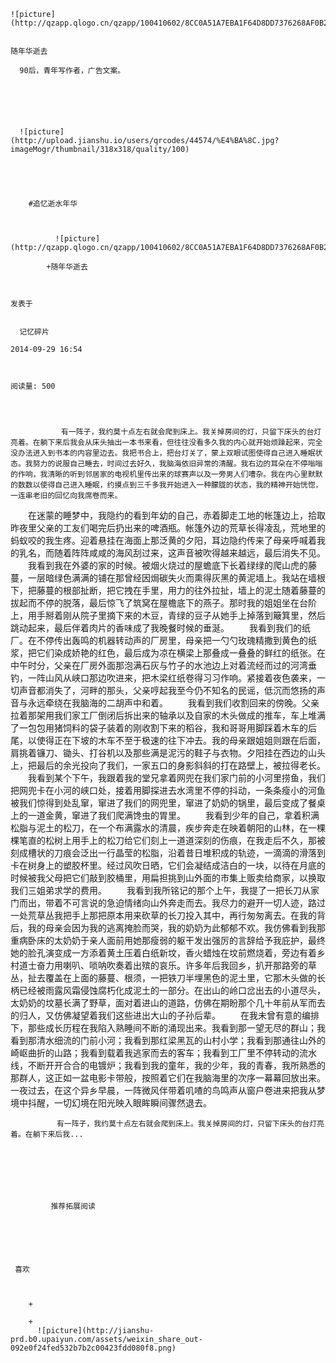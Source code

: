 
    
  
    ![picture](http://qzapp.qlogo.cn/qzapp/100410602/8CC0A51A7EBA1F64D8DD7376268AF0B2/100)
    

    随年华逝去
  
      90后，青年写作者，广告文案。

  
  
    
  
    
      ![picture](http://upload.jianshu.io/users/qrcodes/44574/%E4%BA%8C.jpg?imageMogr/thumbnail/318x318/quality/100)
    


    
      
        #追忆逝水年华
        
          
            
              ![picture](http://qzapp.qlogo.cn/qzapp/100410602/8CC0A51A7EBA1F64D8DD7376268AF0B2/100)
            
            +随年华逝去
        
        
    
    发表于 

    
      记忆碎片

    2014-09-29 16:54

    

    阅读量: 500
  


        
            　　有一阵子，我约莫十点左右就会爬到床上。我关掉房间的灯，只留下床头的台灯亮着。在躺下来后我会从床头抽出一本书来看，但往往没看多久我的内心就开始烦躁起来，完全没办法进入到书本的内容里边去。我把书合上，把台灯关了，蒙上双眼试图使得自己进入睡眠状态。我努力的说服自己睡去，时间过去好久，我脑海依旧异常的清醒。我右边的耳朵在不停嗡嗡的作响，我清晰的听到邻居家的电视机里传出来的球赛声以及一旁男人们嘈杂。我在内心里默默的数数以使得自己进入睡眠，约摸点到三千多我开始进入一种朦胧的状态，我的精神开始恍惚，一连串老旧的回忆向我席卷而来。

  　　在迷蒙的睡梦中，我隐约的看到年幼的自己，赤着脚走工地的帐篷边上，拾取昨夜里父亲的工友们喝完后扔出来的啤酒瓶。帐篷外边的荒草长得凌乱，荒地里的蚂蚁咬的我生疼。迎着悬挂在海面上那泛黄的夕阳，耳边隐约传来了母亲呼喊着我的乳名，而随着阵阵咸咸的海风刮过来，这声音被吹得越来越远，最后消失不见。
  　　我看到我在外婆的家的时候。被烟火烧过的屋蟾底下长着绿绿的爬山虎的藤蔓，一层暗绿色满满的铺在那曾经因焗碳失火而熏得灰黑的黄泥墙上。我站在墙根下，把藤蔓的根部扯断，把它拽在手里，用力的往外拉扯，墙上的泥土随着藤蔓的拔起而不停的脱落，最后惊飞了筑窝在屋檐底下的燕子。那时我的姐姐坐在台阶上，用手掰着刚从院子里摘下来的木豆，青绿的豆子从她手上掉落到簸箕里，然后跳动起来，最后伴着肉片的香味成了我晚餐时候的垂涎。
  　　我看到我们的纸厂。在不停传出轰鸣的机器转动声的厂房里，母亲把一勺勺玫瑰精撒到黄色的纸浆，把它们染成娇艳的红色，最后成为凉在横梁上那叠成一叠叠的鲜红的纸张。在中午时分，父亲在厂房外面那泡满石灰与竹子的水池边上对着流经而过的河湾垂钓，一阵山风从峡口那边吹进来，把木梁红纸卷得习习作响。紧接着夜色袭来，一切声音都消失了，河畔的那头，父亲哼起我至今仍不知名的民谣，低沉而悠扬的声音与永远牵绕在我脑海的二胡声中和着。
  　　我看到我们收割回来的傍晚。父亲拉着那架用我们家工厂倒闭后拆出来的轴承以及自家的木头做成的推车，车上堆满了一包包用猪饲料的袋子装着的刚收割下来的稻谷，我和哥哥用脚踩着木车的后尾，以使得正在下坡的木车不至于极速的往下冲去。我的母亲跟姐姐则跟在后面，肩挑着镰刀、锄头、打谷机以及那些满是泥污的鞋子与衣物。夕阳挂在西边的山头上，把最后的余光投向了我们，一家五口的身影斜斜的打在路壁上，被拉得老长。
  　　我看到某个下午，我跟着我的堂兄拿着网兜在我们家门前的小河里捞鱼，我们把网兜卡在小河的峡口处，接着用脚探进去水湾里不停的抖动，一条条瘦小的河鱼被我们惊得到处乱窜，窜进了我们的网兜里，窜进了奶奶的锅里，最后变成了餐桌上的一道金黄，窜进了我们爬满馋虫的胃里。
  　　我看到少年的自己，拿着积满松脂与泥土的松刀，在一个布满露水的清晨，疾步奔走在映着朝阳的山林，在一棵棵笔直的松树上用手上的松刀给它们刻上一道道深刻的伤痕，在我走后不久，那被刻成槽状的刀痕会泛出一行晶莹的松脂，沿着昔日堆积成的轨迹，一滴滴的滑落到卡在树身上的塑胶杯里。经过风吹日晒，它们会凝结成洁白的一块，以待在月底的时候被我父母把它们敲到胶桶里，用扁担挑到山外面的市集上贩卖给商家，以换取我们三姐弟求学的费用。
  　　我看到我所铭记的那个上午，我提了一把长刀从家门而出，带着不可言说的急迫情绪向山外奔走而去。我尽力的避开一切人迹，路过一处荒草丛我把手上那把原本用来砍草的长刀投入其中，再行匆匆离去。在我的背后，我的母亲会因为我的逃离掩脸而哭，我的奶奶为此郁郁不欢。我仿佛看到我那重病卧床的太奶奶于亲人面前用她那瘦弱的躯干发出强厉的言辞给予我庇护，最终她的脸孔演变成一方添着黄土压着白纸新坟，香火蜡烛在坟前燃烧着，旁边有着乡村道士奋力用喇叭、唢呐吹奏着出殡的哀乐。许多年后我回乡，扒开那路旁的草丛，扯去覆盖在上面的藤蔓、根须，一把铁刀半埋黑色的泥土里，它那木头做的长柄已经被雨露风霜侵蚀腐朽化成泥土的一部分。在出山的岭口岔出去的小道尽头，太奶奶的坟墓长满了野草，面对着进山的道路，仿佛在期盼那个几十年前从军而去的归人，又仿佛凝望着我们这些进出大山的子孙后辈。
  　　在我未曾有意的编排下，那些成长历程在我陷入熟睡间不断的涌现出来。我看到那一望无尽的群山；我看到那清水细流的门前小河；我看到那红梁黑瓦的山村小学；我看到那通往山外的崎岖曲折的山路；我看到载着我逃家而去的客车；我看到工厂里不停转动的流水线，不断开开合合的电镀炉；我看到我的童年，我的少年，我的青春，我所熟悉的那群人，这正如一盆电影卡带般，按照着它们在我脑海里的次序一幕幕回放出来。一夜过去，在这个异乡早晨，一阵微风伴带着叽喳的鸟鸣声从窗户卷进来把我从梦境中抖醒，一切幻境在阳光映入眼眸瞬间骤然退去。

        
           　　有一阵子，我约莫十点左右就会爬到床上。我关掉房间的灯，只留下床头的台灯亮着。在躺下来后我...
      
    
    
      
      
      
          
             推荐拓展阅读
        
      
    
    
      
          
     喜欢

      
      
        +
                  
        +
          ![picture](http://jianshu-prd.b0.upaiyun.com/assets/weixin_share_out-092e0f24fed532b7b2c00423fdd080f8.png)
        
      
    
  


